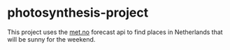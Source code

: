 # photosynthesis-project

This project uses the [met.no](met.no) forecast api to find places in Netherlands that will be sunny for the weekend.
